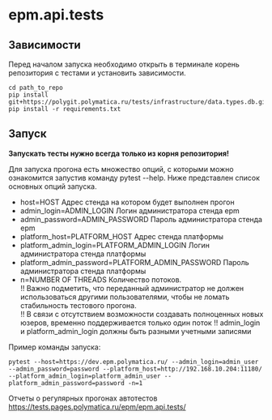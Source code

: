 # epm.api.tests


## Зависимости

Перед началом запуска необходимо открыть в терминале корень репозитория с тестами и установить зависимости.
```
cd path_to_repo
pip install git+https://polygit.polymatica.ru/tests/infrastructure/data.types.db.git
pip install -r requirements.txt
```

## Запуск

**Запускать тесты нужно всегда только из корня репозитория!**

Для запуска прогона есть множество опций, с которыми можно ознакомится запустив команду pytest --help. Ниже представлен список основных опций запуска.
- host=HOST                                       Адрес стенда на котором будет выполнен прогон 
- admin_login=ADMIN_LOGIN                         Логин администратора стенда epm
- admin_password=ADMIN_PASSWORD                   Пароль администратора стенда epm
- platform_host=PLATFORM_HOST                     Адрес стенда платформы
- platform_admin_login=PLATFORM_ADMIN_LOGIN       Логин администратора стенда платформы  
- platform_admin_password=PLATFORM_ADMIN_PASSWORD Пароль администратора стенда платформы
- n=NUMBER OF THREADS                             Количество потоков.  
!! Важно подметить, что переданный администратор не должен использоваться другими пользователями, чтобы не ломать стабильность тестового прогона.   
!! В связи с отсутствием возможности создавать полноценных новых юзеров, временно поддерживается только один поток
!! admin_login и platform_admin_login должны быть разными учетными записями
  
Пример команды запуска:
```
pytest --host=https://dev.epm.polymatica.ru/ --admin_login=admin_user --admin_password=password --platform_host=http://192.168.10.204:11180/ --platform_admin_login=platform_admin_user --platform_admin_password=password -n=1
```

Отчеты о регулярных прогонах автотестов https://tests.pages.polymatica.ru/epm/epm.api.tests/